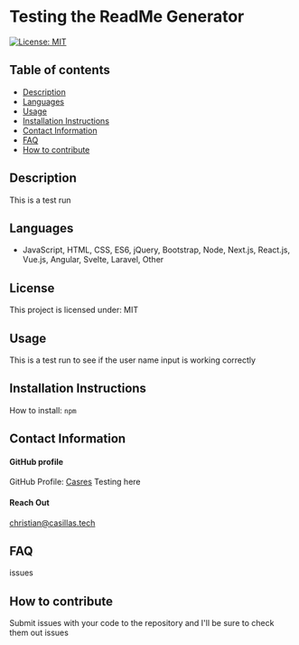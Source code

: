 
# **Testing the ReadMe Generator**

[![License: MIT](https://img.shields.io/badge/License-MIT-yellow.svg)](https://opensource.org/licenses/MIT)

## **Table of contents**
- [Description](#Description)
- [Languages](#Languages)
- [Usage](#Usage)
- [Installation Instructions](#InstallationInstructions)
- [Contact Information](#ContactInformation)
- [FAQ](#FAQ)
- [How to contribute](#Howtocontribute)

## **Description**
This is a test run 

## **Languages**
-  JavaScript, HTML, CSS, ES6, jQuery, Bootstrap, Node, Next.js, React.js, Vue.js, Angular, Svelte, Laravel, Other 


## **License**
This project is licensed under: MIT

## **Usage**
This is a test run to see if the user name input is working correctly

## **Installation Instructions**

How to install: 
``` npm ``` 

## **Contact Information**

#### GitHub profile
GitHub Profile:
[Casres](www.github.com/Casres)
Testing here

#### Reach Out
christian@casillas.tech

## **FAQ**
issues

## **How to contribute**
Submit issues with your code to the repository and I'll be sure to check them out 
issues
    